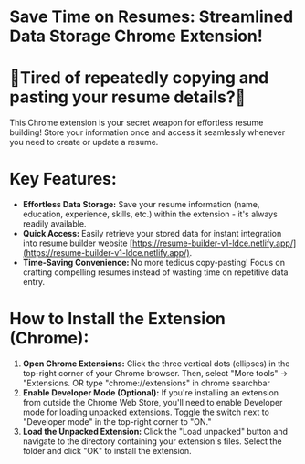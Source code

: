 #  Save Time on Resumes: Streamlined Data Storage Chrome Extension!

# 😤Tired of repeatedly copying and pasting your resume details?🤯
This Chrome extension is your secret weapon for effortless resume building!
Store your information once and access it seamlessly whenever you need to create or update a resume.

# Key Features:

- **Effortless Data Storage:** Save your resume information  (name, education, experience, skills, etc.) within the extension - it's always readily available.
- **Quick Access:** Easily retrieve your stored data for instant integration into resume builder website [https://resume-builder-v1-ldce.netlify.app/](https://resume-builder-v1-ldce.netlify.app/).
- **Time-Saving Convenience:** No more tedious copy-pasting! Focus on crafting compelling resumes instead of wasting time on repetitive data entry.

# How to Install the Extension (Chrome):

1. **Open Chrome Extensions:** Click the three vertical dots (ellipses) in the top-right corner of your Chrome browser. Then, select "More tools" -> "Extensions. OR type "chrome://extensions" in chrome searchbar 
2. **Enable Developer Mode (Optional):** If you're installing an extension from outside the Chrome Web Store, you'll need to enable Developer mode for loading unpacked extensions. Toggle the switch next to "Developer mode" in the top-right corner to "ON."
3. **Load the Unpacked Extension:** Click the "Load unpacked" button and navigate to the directory containing your extension's files. Select the folder and click "OK" to install the extension.



